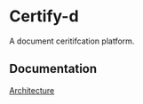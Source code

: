 # Certify-d

A document ceritifcation platform.

## Documentation

[Architecture](docs/Architecture.md)
